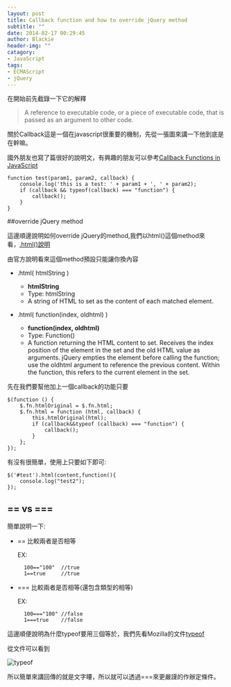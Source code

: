 ```yaml
---
layout: post
title: Callback function and how to override jQuery method
subtitle: ""
date: 2014-02-17 00:29:45
author: Blackie
header-img: ""
catagory:
- JavaScript
tags: 
- ECMAScript
- jQuery
---
```


<!-- More -->

在開始前先截錄一下它的解釋

>A reference to executable code, or a piece of executable code, that is passed as an argument to other code.


關於Callback這是一個在javascript很重要的機制，先從一張圖來講一下他到底是在幹嘛。

國外朋友也寫了篇很好的說明文，有興趣的朋友可以參考[Callback Functions in JavaScript](http://www.impressivewebs.com/callback-functions-javascript/)

	function test(param1, param2, callback) {
	    console.log('this is a test: ' + param1 + ', ' + param2);
	    if (callback && typeof(callback) === "function") {
	        callback();
	    }
	}

##override jQuery method

這邊順邊說明如何override jQuery的method,我們以html()這個method來看，[.html()說明](https://api.jquery.com/html/)

由官方說明看來這個method預設只能讓你換內容

- .html( htmlString )

	- <b>htmlString</b>
	- Type: htmlString
	- A string of HTML to set as the content of each matched element.

- .html( function(index, oldhtml) )

	- <b>function(index, oldhtml)</b>
	- Type: Function()
	- A function returning the HTML content to set. Receives the index position of the element in the set and the old HTML value as arguments. jQuery empties the element before calling the function; use the oldhtml argument to reference the previous content. Within the function, this refers to the current element in the set.

先在我們要幫他加上一個callback的功能只要

	$(function () {
	    $.fn.htmlOriginal = $.fn.html;
	    $.fn.html = function (html, callback) {
	        this.htmlOriginal(html);
	        if (callback&&typeof (callback) === "function") {
	            callback();
	        }
	    };
	});

有沒有很簡單，使用上只要如下即可:
	
	$('#test').html(content,function(){
		console.log("test2");
	});

## == vs === 

簡單說明一下:

- == 比較兩者是否相等

	EX:

		100=="100"	//true
		1==true		//true

- === 比較兩者是否相等(還包含類型的相等) 

	EX:

		100==="100" //false
		1===true	//false

這邊順便說明為什麼typeof要用三個等於，我們先看Mozilla的文件[typeof](https://developer.mozilla.org/zh-TW/docs/JavaScript/Reference/Operators/typeof)

從文件可以看到

![typeof](https://dl.dropboxusercontent.com/u/20925528/%E6%8A%80%E8%A1%93Blog/blogs/20140218/typeof.PNG)

所以簡單來講回傳的就是文字瞜，所以就可以透過===來更嚴謹的作辦定條件。